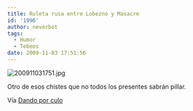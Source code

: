 ```yaml
---
title: Ruleta rusa entre Lobezno y Masacre
id: '1996'
author: neverbot
tags:
  - Humor
  - Tebeos
date: 2009-11-03 17:51:56
---
```


![200911031751.jpg](./200911031751.jpg)

Otro de esos chistes que no todos los presentes sabrán pillar.

Vía [Dando por culo](http://dandoporculo.com/post/194181515)